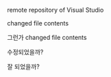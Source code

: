 ﻿remote repository of Visual Studio

changed file contents

 그런가
changed file contents

수정되었을까?

잘 되었을까?